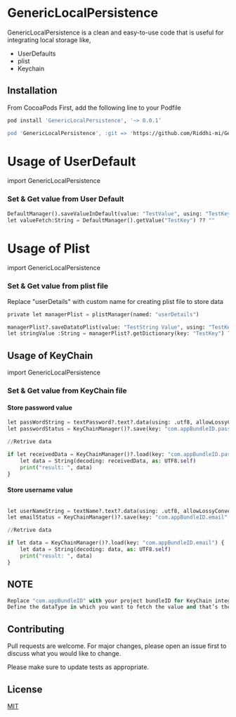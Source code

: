 # GenericLocalPersistence

GenericLocalPersistence is a clean and easy-to-use code that is useful for integrating local storage like, 

* UserDefaults
* plist
* Keychain

## Installation

From CocoaPods
First, add the following line to your Podfile 

```bash
pod install 'GenericLocalPersistence', '~> 0.0.1’

pod 'GenericLocalPersistence', :git => 'https://github.com/Riddhi-mi/GenericLocalPersistence.git'
```


# Usage of UserDefault

import GenericLocalPersistence

### Set & Get value from User Default

```python
DefaultManager().saveValueInDefault(value: "TestValue", using: "TestKey")
let valueFetch:String = DefaultManager().getValue("TestKey") ?? ""
```

# Usage of Plist

import GenericLocalPersistence

### Set & Get value from plist file
Replace "userDetails" with custom name for creating plist file to store data 

```python
private let managerPlist = plistManager(named: "userDetails")
```

```python
managerPlist?.saveDatatoPlist(value: "TestString Value", using: "TestKey")
let stringValue :String = managerPlist?.getDictionary(key: "TestKey") ?? ""
```

## Usage of KeyChain
import GenericLocalPersistence

### Set & Get value from KeyChain file


#### Store password value

```python
let passWordString = textPassword?.text?.data(using: .utf8, allowLossyConversion: false) ?? Data()
let passwordStatus = KeyChainManager()?.save(key: "com.appBundleID.password", data: passWordString)

//Retrive data

if let receivedData = KeyChainManager()?.load(key: "com.appBundleID.password") {
    let data = String(decoding: receivedData, as: UTF8.self)
    print("result: ", data)
}
```

#### Store username value
```python

let userNameString = textName?.text?.data(using: .utf8, allowLossyConversion: false) ?? Data()
let emailStatus = KeyChainManager()?.save(key: "com.appBundleID.email", data: userNameString)

//Retrive data

if let data = KeyChainManager()?.load(key: "com.appBundleID.email") {
    let data = String(decoding: data, as: UTF8.self)
    print("result: ", data)
}
```

## NOTE
```python
Replace "com.appBundleID" with your project bundleID for KeyChain integration
Define the dataType in which you want to fetch the value and that’s the way you can get the stored value.
```



## Contributing
Pull requests are welcome. For major changes, please open an issue first to discuss what you would like to change.

Please make sure to update tests as appropriate.

## License
[MIT](https://choosealicense.com/licenses/mit/)
